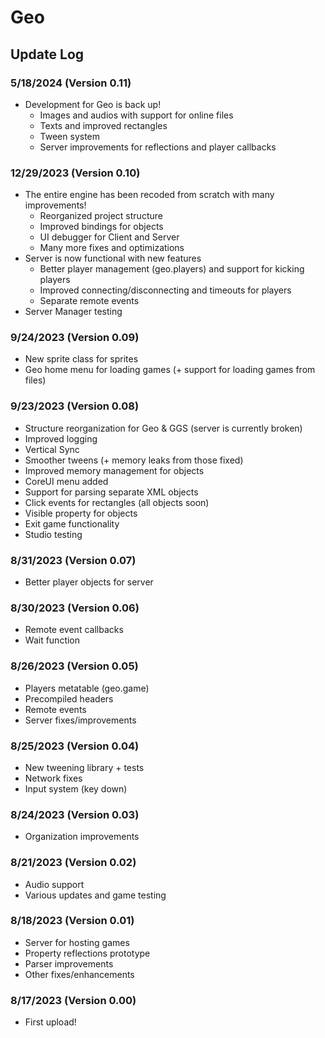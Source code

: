 # Geo

## Update Log

### 5/18/2024 (Version 0.11)
- Development for Geo is back up!
    - Images and audios with support for online files
    - Texts and improved rectangles
    - Tween system
    - Server improvements for reflections and player callbacks

### 12/29/2023 (Version 0.10)
- The entire engine has been recoded from scratch with many improvements!
	- Reorganized project structure
	- Improved bindings for objects
	- UI debugger for Client and Server
	- Many more fixes and optimizations
- Server is now functional with new features
	- Better player management (geo.players) and support for kicking players
	- Improved connecting/disconnecting and timeouts for players
	- Separate remote events
- Server Manager testing

### 9/24/2023 (Version 0.09) 
- New sprite class for sprites
- Geo home menu for loading games (+ support for loading games from files)

### 9/23/2023 (Version 0.08)

- Structure reorganization for Geo & GGS (server is currently broken)
- Improved logging
- Vertical Sync
- Smoother tweens (+ memory leaks from those fixed)
- Improved memory management for objects
- CoreUI menu added
- Support for parsing separate XML objects
- Click events for rectangles (all objects soon)
- Visible property for objects
- Exit game functionality
- Studio testing

### 8/31/2023 (Version 0.07)
- Better player objects for server

### 8/30/2023 (Version 0.06)
- Remote event callbacks
- Wait function

### 8/26/2023 (Version 0.05)
- Players metatable (geo.game)
- Precompiled headers
- Remote events
- Server fixes/improvements

### 8/25/2023 (Version 0.04)
- New tweening library + tests
- Network fixes
- Input system (key down)

### 8/24/2023 (Version 0.03)
- Organization improvements

### 8/21/2023 (Version 0.02)
- Audio support
- Various updates and game testing

### 8/18/2023 (Version 0.01)
- Server for hosting games
- Property reflections prototype
- Parser improvements
- Other fixes/enhancements

### 8/17/2023 (Version 0.00)
- First upload!
